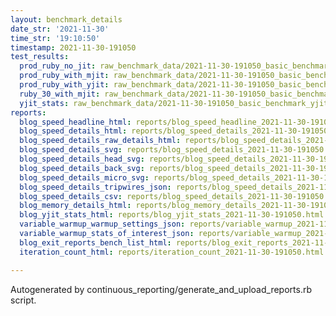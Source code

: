 ```yaml
---
layout: benchmark_details
date_str: '2021-11-30'
time_str: '19:10:50'
timestamp: 2021-11-30-191050
test_results:
  prod_ruby_no_jit: raw_benchmark_data/2021-11-30-191050_basic_benchmark_prod_ruby_no_jit.json
  prod_ruby_with_mjit: raw_benchmark_data/2021-11-30-191050_basic_benchmark_prod_ruby_with_mjit.json
  prod_ruby_with_yjit: raw_benchmark_data/2021-11-30-191050_basic_benchmark_prod_ruby_with_yjit.json
  ruby_30_with_mjit: raw_benchmark_data/2021-11-30-191050_basic_benchmark_ruby_30_with_mjit.json
  yjit_stats: raw_benchmark_data/2021-11-30-191050_basic_benchmark_yjit_stats.json
reports:
  blog_speed_headline_html: reports/blog_speed_headline_2021-11-30-191050.html
  blog_speed_details_html: reports/blog_speed_details_2021-11-30-191050.html
  blog_speed_details_raw_details_html: reports/blog_speed_details_2021-11-30-191050.raw_details.html
  blog_speed_details_svg: reports/blog_speed_details_2021-11-30-191050.svg
  blog_speed_details_head_svg: reports/blog_speed_details_2021-11-30-191050.head.svg
  blog_speed_details_back_svg: reports/blog_speed_details_2021-11-30-191050.back.svg
  blog_speed_details_micro_svg: reports/blog_speed_details_2021-11-30-191050.micro.svg
  blog_speed_details_tripwires_json: reports/blog_speed_details_2021-11-30-191050.tripwires.json
  blog_speed_details_csv: reports/blog_speed_details_2021-11-30-191050.csv
  blog_memory_details_html: reports/blog_memory_details_2021-11-30-191050.html
  blog_yjit_stats_html: reports/blog_yjit_stats_2021-11-30-191050.html
  variable_warmup_warmup_settings_json: reports/variable_warmup_2021-11-30-191050.warmup_settings.json
  variable_warmup_stats_of_interest_json: reports/variable_warmup_2021-11-30-191050.stats_of_interest.json
  blog_exit_reports_bench_list_html: reports/blog_exit_reports_2021-11-30-191050.bench_list.html
  iteration_count_html: reports/iteration_count_2021-11-30-191050.html

---
```

Autogenerated by continuous_reporting/generate_and_upload_reports.rb script.
